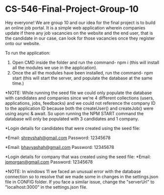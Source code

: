 # CS-546-Final-Project-Group-10

Hey everyone! We are group 10 and our idea for the final project is to build an online job portal. It is a simple web application wherein companies update if there any job vacancies on the website and the end user, that is the candidate in our case, can look for those vacancies once they register onto our website.

To run the application:
  1) Open CMD inside the folder and run the command- npm i (this will install all the modules we use in the application).
  2) Once the all the modules have been installed, run the command- npm start (this will start the server, and populate the database at the same time.)

*NOTE: While running the seed file we could only populate the database with candidates and companies since we're 4 different collections (users, applications, jobs, feedbacks) and we could not reference the company ID to the application ID because both the createUser() and createJob() were using async & await. So upon running the NPM START command the database will only be populated with 3 candidates and 1 company.


*Login details for candidates that were created using the seed file:

  *Email: shreyshah@gmail.com
   Password: 12345678
  
  *Email: bhavyashah@gmail.com
   Password: 12345678

*Login details for company that was created using the seed file:
  *Email: jpmorgan@gmail.com
   Password: 12345678

*NOTE: In windows 11 we faced an unusual error with the database connection so to resolve that we made some in changes in the settings.json file in CONFIG folder. If you face a similar issue, change the "serverUrl" to "localhost:3000" in the settings.json file.
